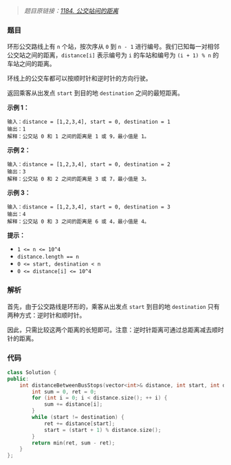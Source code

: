 > *题目原链接：[1184. 公交站间的距离](https://leetcode-cn.com/contest/weekly-contest-153/problems/distance-between-bus-stops/)*

### 题目

环形公交路线上有 `n` 个站，按次序从 `0` 到 `n - 1` 进行编号。我们已知每一对相邻公交站之间的距离，`distance[i]` 表示编号为 `i` 的车站和编号为 `(i + 1) % n` 的车站之间的距离。

环线上的公交车都可以按顺时针和逆时针的方向行驶。

返回乘客从出发点 `start` 到目的地 `destination` 之间的最短距离。

**示例 1：**

```
输入：distance = [1,2,3,4], start = 0, destination = 1
输出：1
解释：公交站 0 和 1 之间的距离是 1 或 9，最小值是 1。
```

**示例 2：**

```
输入：distance = [1,2,3,4], start = 0, destination = 2
输出：3
解释：公交站 0 和 2 之间的距离是 3 或 7，最小值是 3。
```

**示例 3：**

```
输入：distance = [1,2,3,4], start = 0, destination = 3
输出：4
解释：公交站 0 和 3 之间的距离是 6 或 4，最小值是 4。
```

**提示：**

- `1 <= n <= 10^4`
- `distance.length == n`
- `0 <= start, destination < n`
- `0 <= distance[i] <= 10^4`

### 解析

首先，由于公交路线是环形的，乘客从出发点 `start` 到目的地 `destination` 只有两种方式：逆时针和顺时针。

因此，只需比较这两个距离的长短即可。注意：逆时针距离可通过总距离减去顺时针的距离。

### 代码

```cpp
class Solution {
public:
    int distanceBetweenBusStops(vector<int>& distance, int start, int destination) {
        int sum = 0, ret = 0;
        for (int i = 0; i < distance.size(); ++ i) {
            sum += distance[i];
        }
        while (start != destination) {
            ret += distance[start];
            start = (start + 1) % distance.size();
        }
        return min(ret, sum - ret);
    }
};
```